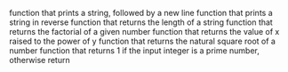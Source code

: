 function that prints a string, followed by a new line
function that prints a string in reverse
function that returns the length of a string
function that returns the factorial of a given number
function that returns the value of x raised to the power of y
function that returns the natural square root of a number
function that returns 1 if the input integer is a prime number, otherwise return

